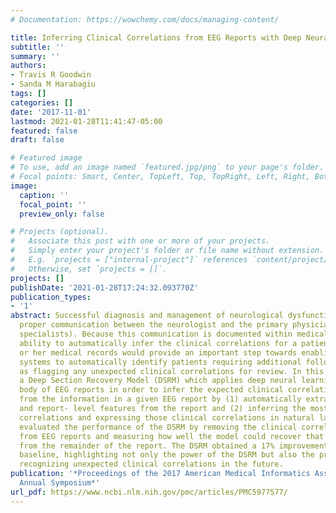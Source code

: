 ```yaml
---
# Documentation: https://wowchemy.com/docs/managing-content/

title: Inferring Clinical Correlations from EEG Reports with Deep Neural Learning
subtitle: ''
summary: ''
authors:
- Travis R Goodwin
- Sanda M Harabagiu
tags: []
categories: []
date: '2017-11-01'
lastmod: 2021-01-28T11:41:47-05:00
featured: false
draft: false

# Featured image
# To use, add an image named `featured.jpg/png` to your page's folder.
# Focal points: Smart, Center, TopLeft, Top, TopRight, Left, Right, BottomLeft, Bottom, BottomRight.
image:
  caption: ''
  focal_point: ''
  preview_only: false

# Projects (optional).
#   Associate this post with one or more of your projects.
#   Simply enter your project's folder or file name without extension.
#   E.g. `projects = ["internal-project"]` references `content/project/deep-learning/index.md`.
#   Otherwise, set `projects = []`.
projects: []
publishDate: '2021-01-28T17:24:32.093770Z'
publication_types:
- '1'
abstract: Successful diagnosis and management of neurological dysfunction relies on
  proper communication between the neurologist and the primary physician (or other
  specialists). Because this communication is documented within medical records, the
  ability to automatically infer the clinical correlations for a patient from his
  or her medical records would provide an important step towards enabling health care
  systems to automatically identify patients requiring additional follow-up as well
  as flagging any unexpected clinical correlations for review. In this paper, we present
  a Deep Section Recovery Model (DSRM) which applies deep neural learning on a large
  body of EEG reports in order to infer the expected clinical correlations for a patient
  from the information in a given EEG report by (1) automatically extracting word-
  and report- level features from the report and (2) inferring the most likely clinical
  correlations and expressing those clinical correlations in natural language. We
  evaluated the performance of the DSRM by removing the clinical correlation sections
  from EEG reports and measuring how well the model could recover that information
  from the remainder of the report. The DSRM obtained a 17% improvement over the top-performing
  baseline, highlighting not only the power of the DSRM but also the promise of automatically
  recognizing unexpected clinical correlations in the future.
publication: '*Proceedings of the 2017 American Medical Informatics Association (AMIA)
  Annual Symposium*'
url_pdf: https://www.ncbi.nlm.nih.gov/pmc/articles/PMC5977577/
---
```

